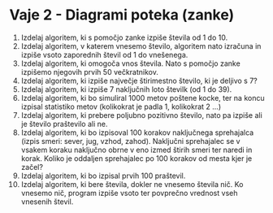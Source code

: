 # Vaje 2 - Diagrami poteka (zanke)

1. Izdelaj algoritem, ki s pomočjo zanke izpiše števila od 1 do 10.
2. Izdelaj algoritem, v katerem vnesemo število, algoritem nato izračuna in izpiše vsoto zaporednih števil od 1 do vnešenega.
3. Izdelaj algoritem, ki omogoča vnos števila. Nato s pomočjo zanke izpišemo njegovih prvih 50 večkratnikov.
4. Izdelaj algoritem, ki izpiše največje štirimestno število, ki je deljivo s 7?
5. Izdelaj algoritem, ki izpiše 7 naključnih loto številk (od 1 do 39).
6. Izdelaj algoritem, ki bo simuliral 1000 metov poštene kocke, ter na koncu izpisal statistiko metov (kolikokrat je padla 1, kolikokrat 2 ...)
7. Izdelaj algoritem, ki prebere poljubno pozitivno število, nato pa izpiše ali je število praštevilo ali ne.
8. Izdelaj algoritem, ki bo izpisoval 100 korakov naključnega sprehajalca (izpis smeri: sever, jug, vzhod, zahod). Naključni sprehajalec se v vsakem koraku naključno obrne v eno izmed štirih smeri ter naredi in korak. Koliko je  oddaljen sprehajalec po 100 korakov od mesta kjer je začel?
9. Izdelaj algoritem, ki bo izpisal prvih 100 praštevil.
10. Izdelaj algoritem, ki bere števila, dokler ne vnesemo števila nič. Ko vnesemo nič, program izpiše vsoto ter povprečno vrednost vseh vnesenih števil.
